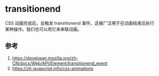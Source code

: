
# transitionend

CSS 动画完成后，会触发 transitionend 事件。这被广泛用于在动画结束后执行某种操作。我们也可以用它来串联动画。









## 参考
1. https://developer.mozilla.org/zh-CN/docs/Web/API/Element/transitionend_event
2. https://zh.javascript.info/css-animations







